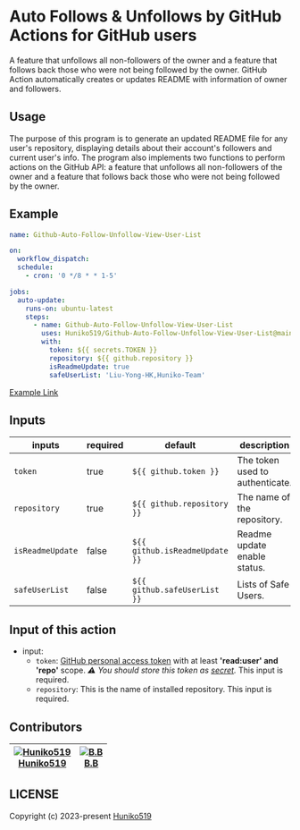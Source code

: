 # Auto Follows & Unfollows by GitHub Actions for GitHub users

A feature that unfollows all non-followers of the owner and a feature that follows back those who were not being followed by the owner.
GitHub Action automatically creates or updates README with information of owner and followers.

## Usage

The purpose of this program is to generate an updated README file for any user's repository, displaying details about their account's followers and current user's info. 
The program also implements two functions to perform actions on the GitHub API: a feature that unfollows all non-followers of the owner and a feature that follows back those who were not being followed by the owner.

## Example

```yaml
name: Github-Auto-Follow-Unfollow-View-User-List

on:
  workflow_dispatch:
  schedule:
    - cron: '0 */8 * * 1-5'

jobs:
  auto-update:
    runs-on: ubuntu-latest
    steps:
      - name: Github-Auto-Follow-Unfollow-View-User-List
        uses: Huniko519/Github-Auto-Follow-Unfollow-View-User-List@main
        with:
          token: ${{ secrets.TOKEN }}
          repository: ${{ github.repository }}
          isReadmeUpdate: true
          safeUserList: 'Liu-Yong-HK,Huniko-Team'
```
[Example Link](https://github.com/Huniko519/Auto-Follows-Unfollows-by-Github-Actions-for-Github-users)

## Inputs

| inputs                   | required | default               | description |
|--------------------------|----------|-----------------------|-------------|
| `token`           	     | true     | `${{ github.token }}` | The token used to authenticate. |
| `repository`             | true     | `${{ github.repository }}` | The name of the repository. |
| `isReadmeUpdate`         | false    | `${{ github.isReadmeUpdate }}` | Readme update enable status. |
| `safeUserList`           | false    | `${{ github.safeUserList }}` | Lists of Safe Users. |

## Input of this action

- input:
  - `token`: [GitHub personal access token](https://github.com/settings/tokens/new) with at least **'read:user' and 'repo'** scope. _⚠️ You should store this token as [secret](#secrets)._ This input is required.
  - `repository`: This is the name of installed repository. This input is required.

## Contributors

<!-- markdownlint-disable -->
|  [![Huniko519][huniko519_avatar]][huniko519_homepage]<br/>[Huniko519][huniko519_homepage] |  [![B.B][bibi1205_avatar]][bibi1205_homepage]<br/>[B.B][bibi1205_homepage] |
| --- | --- |
<!-- markdownlint-restore -->

  [huniko519_homepage]: https://github.com/Huniko519
  [huniko519_avatar]: https://img.cloudposse.com/135x135/https://github.com/Huniko519.png
  [bibi1205_homepage]: https://github.com/Bibi1205
  [bibi1205_avatar]: https://img.cloudposse.com/135x135/https://github.com/Bibi1205.png

## LICENSE
Copyright (c) 2023-present [Huniko519](https://github.com/Huniko519)
